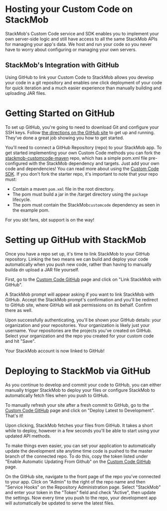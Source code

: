 Hosting your Custom Code on StackMob
==========

StackMob's Custom Code service and SDK enables you to implement your own server-side logic and still have access to all the same StackMob APIs for managing your app's data. We host and run your code so you never have to worry about configuring or managing your own servers.

## StackMob's Integration with GitHub

Using GitHub to link your Custom Code to StackMob allows you develop your code in a git repository and enables one click deployment of your code for quick iteration and a much easier experience than manually building and uploading JAR files.

# Getting Started on GitHub

To set up GitHub, you're going to need to download Git and configure your SSH keys. Follow <a href="https://help.github.com/articles/set-up-git" target="_blank">the directions on the GitHub site</a> to get up and running.  They've done a great job showing you how to get started.

You'll need to connect a GitHub Repository (repo) to your StackMob app. To get started implementing your own Custom Code methods you can fork the <a href="https://github.com/stackmob/stackmob-customcode-maven">stackmob-customcode-maven</a> repo, which has a simple pom.xml file pre-configured with the StackMob dependency and targets. Just add your own code and dependencies! You can read more about using the <a href="https://developer.stackmob.com/tutorials/customcode/Getting-Started:-Custom-Code-SDK">Custom Code SDK</a>.
If you don't fork the starter repo, it's important to note that your repo must:

  *  Contain a maven `pom.xml` file in the root directory.
  *  The pom must build a jar in the /target directory using the `package` lifecycle.
  *  The pom must contain the StackMob`customcode` dependency as seen in the example pom.

For you sbt fans, sbt support is on the way!

# Setting up GitHub with StackMob

Once you have a repo set up, it's time to link StackMob to your GitHub repository. Linking the two means we can build and deploy your code automatically when you push new code, rather than having to manually builda dn upload a JAR file yourself.

First, go to the <a href="https://dashboard.stackmob.com/module/customcode/view" target="_blank">Custom Code GitHub</a> page and click on "Link StackMob with GitHub".

A StackMob prompt will appear asking if you want to link StackMob with GitHub.  Accept the StackMob prompt's confirmation and you'll be redirect to GitHub site, where GitHub will ask permissions on its behalf.  Confirm there as well.

Upon successfully authenticating, you'll be shown your GitHub details:  your organization and your repositories.  Your organization is likely just your username.  Your repositories are the projects you've created on GitHub. Select your organization and the repo you created for your custom code and hit "Save".

Your StackMob account is now linked to GitHub!

# Deploying to StackMob via GitHub

As you continue to develop and commit your code to GitHub, you can either manually trigger StackMob to deploy your files or configure StackMob to automatically fetch files when you push to GitHub.

To manually refresh your site after a fresh commit to GitHub, go to the <a href="https://dashboard.stackmob.com/module/customcode/view" target="_blank">Custom Code GitHub</a> page and click on "Deploy Latest to Development". That's it!


Upon clicking, StackMob fetches your files from GitHub.  It takes a short while to deploy, however in a few seconds you'll be able to start using your updated API methods.


To make things even easier, you can set your application to automatically update the development site anytime time code is pushed to the master branch of the connected repo. To do this, copy the token listed under "Enable Automatic Updating From Github" on the <a href="https://dashboard.stackmob.com/module/customcode/view" target="_blank">Custom Code GitHub</a> page.

On the GitHub site, navigate to the front page of the repo you've connected to your app. Click on "Admin" to the right of the repo name and then "Service Hooks" on the Repository Administration page. Select "StackMob" and enter your token in the "Token" field and check "Active", then update the settings. Now every time you push to the repo, your development app will automatically be updated to serve the latest files.
